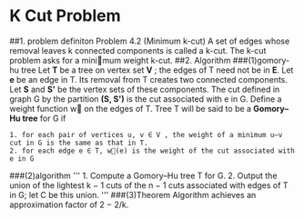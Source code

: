 # K Cut Problem
##1. problem definiton
    Problem 4.2 (Minimum k-cut) A set of edges whose removal leaves k connected components is called a k-cut. 
    The k-cut problem asks for a minimum weight k-cut.
##2. Algorithm
###(1)gomory-hu tree
Let **T** be a tree on vertex set **V** ; the edges of T need not be in **E**. Let **e** be an edge in T. 
Its removal from T creates two connected components. Let **S** and **S'** be the vertex sets of these components. 
The cut defined in graph G by the partition **(S, S')** is the cut associated with e in G. 
Define a weight function w on the edges of T. Tree T will be said to be a **Gomory–Hu tree** for G if 

    1. for each pair of vertices u, v ∈ V , the weight of a minimum u–v cut in G is the same as that in T.
    2. for each edge e ∈ T, w(e) is the weight of the cut associated with e in G
    
###(2)algorithm
    '''
    1. Compute a Gomory–Hu tree T for G.
    2. Output the union of the lightest k − 1 cuts of the n − 1 cuts associated with edges of T in G; let C be this union.
    '''
###(3)Theorem
    Algorithm achieves an approximation factor of 2 − 2/k.